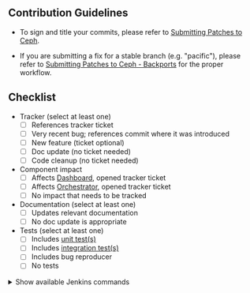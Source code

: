 



<!--
  - Please give your pull request a title like

      [component]: [short description]

  - Please use this format for each git commit message:

      [component]: [short description]

      [A longer multiline description]

      Fixes: [ticket URL on tracker.ceph.com, create one if necessary]
      Signed-off-by: [Your Name] <[your email]>

    For examples, use "git log".
-->

## Contribution Guidelines
- To sign and title your commits, please refer to [Submitting Patches to Ceph](https://github.com/ceph/ceph/blob/master/SubmittingPatches.rst).

- If you are submitting a fix for a stable branch (e.g. "pacific"), please refer to [Submitting Patches to Ceph - Backports](https://github.com/ceph/ceph/blob/master/SubmittingPatches-backports.rst) for the proper workflow.

## Checklist
- Tracker (select at least one)
  - [ ] References tracker ticket
  - [ ] Very recent bug; references commit where it was introduced
  - [ ] New feature (ticket optional)
  - [ ] Doc update (no ticket needed)
  - [ ] Code cleanup (no ticket needed)
- Component impact
  - [ ] Affects [Dashboard](https://tracker.ceph.com/projects/dashboard/issues/new), opened tracker ticket
  - [ ] Affects [Orchestrator](https://tracker.ceph.com/projects/orchestrator/issues/new), opened tracker ticket
  - [ ] No impact that needs to be tracked
- Documentation (select at least one)
  - [ ] Updates relevant documentation
  - [ ] No doc update is appropriate
- Tests (select at least one)
  - [ ] Includes [unit test(s)](https://docs.ceph.com/en/latest/dev/developer_guide/tests-unit-tests/)
  - [ ] Includes [integration test(s)](https://docs.ceph.com/en/latest/dev/developer_guide/testing_integration_tests/)
  - [ ] Includes bug reproducer
  - [ ] No tests

<details>
<summary>Show available Jenkins commands</summary>

- `jenkins retest this please`
- `jenkins test classic perf`
- `jenkins test crimson perf`
- `jenkins test signed`
- `jenkins test make check`
- `jenkins test make check arm64`
- `jenkins test submodules`
- `jenkins test dashboard`
- `jenkins test dashboard cephadm`
- `jenkins test api`
- `jenkins test docs`
- `jenkins render docs`
- `jenkins test ceph-volume all`
- `jenkins test ceph-volume tox`
- `jenkins test windows`
</details>
